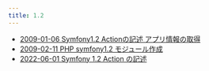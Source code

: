 ```yaml
---
title: 1.2
---
```



- [2009-01-06 Symfony1.2 Actionの記述 アプリ情報の取得](./../../../../../d/2009/01/06/Symfony1.2_Actionの記述_アプリ情報の取得.md)
- [2009-02-11 PHP symfony1.2 モジュール作成](./../../../../../d/2009/02/11/PHP_symfony1.2_モジュール作成.md)
- [2022-06-01 Symfony 1.2 Action の記述](./../../../../../d/2009/01/06/Symfony_1.2_Action_の記述.md)





